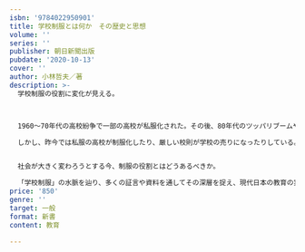 ```yaml
---
isbn: '9784022950901'
title: 学校制服とは何か　その歴史と思想
volume: ''
series: ''
publisher: 朝日新聞出版
pubdate: '2020-10-13'
cover: ''
author: 小林哲夫／著
description: >-
  学校制服の役割に変化が見える。



  1960～70年代の高校紛争で一部の高校が私服化された。その後、80年代のツッパリブームや90年代のコギャルブームで、生徒は校則に反発し服装の自由を求める傾向があった。

  しかし、昨今では私服の高校が制服化したり、厳しい校則が学校の売りになったりしている。一方、新型コロナや猛暑対策で私服化を進める学校も出てきている。それは、個性と管理、そして時代で揺れ動く学校教育の進化や多様化といえるのではないか。


  社会が大きく変わろうとする今、制服の役割とはどうあるべきか。

  「学校制服」の水脈を辿り、多くの証言や資料を通してその深層を捉え、現代日本の教育の実相を描く、著者の新境地！
price: '850'
genre: ''
target: 一般
format: 新書
content: 教育

---
```

